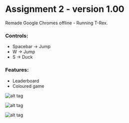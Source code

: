 # Assignment 2 - version 1.00

Remade Google Chromes offline - Running T-Rex.

### Controls:
* Spacebar -> Jump
* W -> Jump
* S -> Duck

### Features:
* Leaderboard
* Coloured game

![alt tag](http://i.imgur.com/KlLFzfx.png)

![alt tag](http://i.imgur.com/SD3Bl5P.png)

![alt tag](http://i.imgur.com/5r3soPh.png)